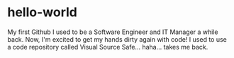 # hello-world
My first Github
I used to be a Software Engineer and IT Manager a while back.  Now, I'm excited to get my hands dirty again with code!
I used to use a code repository called Visual Source Safe... haha... takes me back.  
